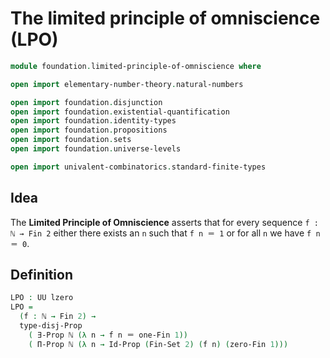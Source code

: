 #  The limited principle of omniscience (LPO)

```agda
module foundation.limited-principle-of-omniscience where

open import elementary-number-theory.natural-numbers

open import foundation.disjunction
open import foundation.existential-quantification
open import foundation.identity-types
open import foundation.propositions
open import foundation.sets
open import foundation.universe-levels

open import univalent-combinatorics.standard-finite-types
```

## Idea

The **Limited Principle of Omniscience** asserts that for every sequence `f : ℕ → Fin 2` either there exists an `n` such that `f n ＝ 1` or for all `n` we have `f n ＝ 0`.

## Definition

```agda
LPO : UU lzero
LPO =
  (f : ℕ → Fin 2) →
  type-disj-Prop
    ( ∃-Prop ℕ (λ n → f n ＝ one-Fin 1))
    ( Π-Prop ℕ (λ n → Id-Prop (Fin-Set 2) (f n) (zero-Fin 1)))
```
